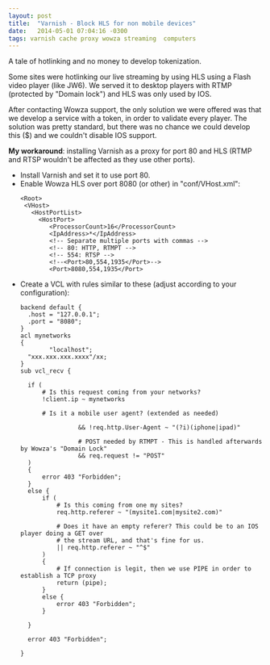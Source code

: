 ```yaml
---
layout: post
title:  "Varnish - Block HLS for non mobile devices"
date:   2014-05-01 07:04:16 -0300
tags: varnish cache proxy wowza streaming  computers
---
```


A tale of hotlinking and no money to develop tokenization.

Some sites were hotlinking our live streaming by using HLS using a Flash video player (like JW6). We served it to desktop players with RTMP (protected by "Domain lock") and HLS was only used by IOS. 

After contacting Wowza support, the only solution we were offered was that we develop a service with a token, in order to validate every player. The solution was pretty standard, but there was no chance we could develop this ($) and we couldn't disable IOS support.

**My workaround**: installing Varnish as a proxy for port 80 and HLS (RTMP and RTSP wouldn't be affected as they use other ports).

* Install Varnish and set it to use port 80.
* Enable Wowza HLS over port 8080 (or other) in "conf/VHost.xml":
  ```
  <Root>
   <VHost>
     <HostPortList>
       <HostPort>
          <ProcessorCount>16</ProcessorCount>
          <IpAddress>*</IpAddress>
          <!-- Separate multiple ports with commas -->
          <!-- 80: HTTP, RTMPT -->
          <!-- 554: RTSP -->
          <!--<Port>80,554,1935</Port>-->
          <Port>8080,554,1935</Port>
  ```
* Create a VCL with rules similar to these (adjust according to your configuration):
  ```
  backend default {
    .host = "127.0.0.1";
    .port = "8080";
  }
  acl mynetworks
  {
          "localhost";
  	"xxx.xxx.xxx.xxxx"/xx; 
  }
  sub vcl_recv {
  
  	if (
  		# Is this request coming from your networks?                
  		!client.ip ~ mynetworks
  
  		# Is it a mobile user agent? (extended as needed)
  
                  && !req.http.User-Agent ~ "(?i)(iphone|ipad)"
  
                  # POST needed by RTMPT - This is handled afterwards by Wowza's "Domain Lock"
                  && req.request != "POST"
  	)
  	{
  		error 403 "Forbidden";
  	}
  	else {
  		if ( 
  			# Is this coming from one my sites?
  			req.http.referer ~ "(mysite1.com|mysite2.com)"		
  
  			# Does it have an empty referer? This could be to an IOS player doing a GET over 
  			# the stream URL, and that's fine for us.
  			|| req.http.referer ~ "^$"
  		)
  		{
  			# If connection is legit, then we use PIPE in order to establish a TCP proxy
  			return (pipe);
  		}
  		else {
  			error 403 "Forbidden";
  		}
  
  	}
  	
  	error 403 "Forbidden";
  
  }
  ```
